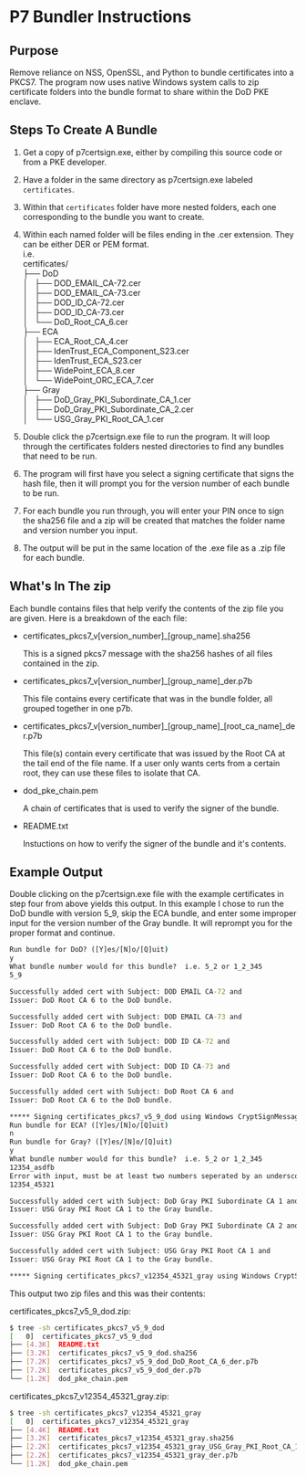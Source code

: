 # P7 Bundler Instructions

## Purpose

Remove reliance on NSS, OpenSSL, and Python to bundle certificates into a PKCS7. The program now uses native Windows system calls
to zip certificate folders into the bundle format to share within the DoD PKE enclave.

## Steps To Create A Bundle

1) Get a copy of p7certsign.exe, either by compiling this source code or from a PKE developer.

2) Have a folder in the same directory as p7certsign.exe labeled `certificates`.

3) Within that `certificates` folder have more nested folders, each one corresponding to the bundle you want to create.

4) Within each named folder will be files ending in the .cer extension.  They can be either DER or PEM format.
<br>    i.e.
<br>        certificates/
<br>        ├── DoD
<br>        │   ├── DOD_EMAIL_CA-72.cer
<br>        │   ├── DOD_EMAIL_CA-73.cer
<br>        │   ├── DOD_ID_CA-72.cer
<br>        │   ├── DOD_ID_CA-73.cer
<br>        │   └── DoD_Root_CA_6.cer
<br>        ├── ECA
<br>        │   ├── ECA_Root_CA_4.cer
<br>        │   ├── IdenTrust_ECA_Component_S23.cer
<br>        │   ├── IdenTrust_ECA_S23.cer
<br>        │   ├── WidePoint_ECA_8.cer
<br>        │   └── WidePoint_ORC_ECA_7.cer
<br>        ├── Gray
<br>        │   ├── DoD_Gray_PKI_Subordinate_CA_1.cer
<br>        │   ├── DoD_Gray_PKI_Subordinate_CA_2.cer
<br>        │   └── USG_Gray_PKI_Root_CA_1.cer
5) Double click the p7certsign.exe file to run the program.  It will loop through the certificates
folders nested directories to find any bundles that need to be run.

6) The program will first have you select a signing certificate that signs the hash file, then
it will prompt you for the version number of each bundle to be run.

7) For each bundle you run through, you will enter your PIN once to sign the sha256 file and a
zip will be created that matches the folder name and version number you input.

8) The output will be put in the same location of the .exe file as a .zip file for each bundle.

## What's In The zip

Each bundle contains files that help verify the contents of the zip file you are given.  Here is a breakdown of the each file:

* certificates_pkcs7_v[version_number]_[group_name].sha256

    This is a signed pkcs7 message with the sha256 hashes of all files contained in the zip.

* certificates_pkcs7_v[version_number]_[group_name]_der.p7b

    This file contains every certificate that was in the bundle folder, all grouped together in one p7b.

* certificates_pkcs7_v[version_number]\_[group_name]\_[root_ca_name]_der.p7b

    This file(s) contain every certificate that was issued by the Root CA at the tail end of the file name.
    If a user only wants certs from a certain root, they can use these files to isolate that CA.

* dod_pke_chain.pem

    A chain of certificates that is used to verify the signer of the bundle.

* README.txt

    Instuctions on how to verify the signer of the bundle and it's contents.

## Example Output

Double clicking on the p7certsign.exe file with the example certificates in step four from above yields this output.
In this example I chose to run the DoD bundle with version 5_9, skip the ECA bundle, and enter some improper input for the
version number of the Gray bundle.  It will reprompt you for the proper format and continue.

```cmd
Run bundle for DoD? ([Y]es/[N]o/[Q]uit)
y
What bundle number would for this bundle?  i.e. 5_2 or 1_2_345
5_9

Successfully added cert with Subject: DOD EMAIL CA-72 and
Issuer: DoD Root CA 6 to the DoD bundle.

Successfully added cert with Subject: DOD EMAIL CA-73 and
Issuer: DoD Root CA 6 to the DoD bundle.

Successfully added cert with Subject: DOD ID CA-72 and
Issuer: DoD Root CA 6 to the DoD bundle.

Successfully added cert with Subject: DOD ID CA-73 and
Issuer: DoD Root CA 6 to the DoD bundle.

Successfully added cert with Subject: DoD Root CA 6 and
Issuer: DoD Root CA 6 to the DoD bundle.

***** Signing certificates_pkcs7_v5_9_dod using Windows CryptSignMessage function *****
Run bundle for ECA? ([Y]es/[N]o/[Q]uit)
n
Run bundle for Gray? ([Y]es/[N]o/[Q]uit)
y
What bundle number would for this bundle?  i.e. 5_2 or 1_2_345
12354_asdfb
Error with input, must be at least two numbers seperated by an underscore.
12354_45321

Successfully added cert with Subject: DoD Gray PKI Subordinate CA 1 and
Issuer: USG Gray PKI Root CA 1 to the Gray bundle.

Successfully added cert with Subject: DoD Gray PKI Subordinate CA 2 and
Issuer: USG Gray PKI Root CA 1 to the Gray bundle.

Successfully added cert with Subject: USG Gray PKI Root CA 1 and
Issuer: USG Gray PKI Root CA 1 to the Gray bundle.

***** Signing certificates_pkcs7_v12354_45321_gray using Windows CryptSignMessage function *****
```

This output two zip files and this was their contents:

certificates_pkcs7_v5_9_dod.zip:

```bash
$ tree -sh certificates_pkcs7_v5_9_dod
[   0]  certificates_pkcs7_v5_9_dod
├── [4.3K]  README.txt
├── [3.2K]  certificates_pkcs7_v5_9_dod.sha256
├── [7.2K]  certificates_pkcs7_v5_9_dod_DoD_Root_CA_6_der.p7b
├── [7.2K]  certificates_pkcs7_v5_9_dod_der.p7b
└── [1.2K]  dod_pke_chain.pem
```

certificates_pkcs7_v12354_45321_gray.zip:

```bash
$ tree -sh certificates_pkcs7_v12354_45321_gray
[   0]  certificates_pkcs7_v12354_45321_gray
├── [4.4K]  README.txt
├── [3.2K]  certificates_pkcs7_v12354_45321_gray.sha256
├── [2.2K]  certificates_pkcs7_v12354_45321_gray_USG_Gray_PKI_Root_CA_1_der.p7b
├── [2.2K]  certificates_pkcs7_v12354_45321_gray_der.p7b
└── [1.2K]  dod_pke_chain.pem
```
